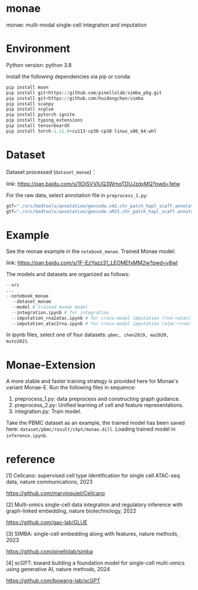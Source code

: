 # monae
monae: multi-modal single-cell integration and imputation

# Environment
Python version: python 3.8

Install the following dependencies via pip or conda:
```python
pip install muon
pip install git+https://github.com/pinellolab/simba_pbg.git
pip install git+https://github.com/huidongchen/simba
pip install scanpy
pip install scglue
pip install pytorch-ignite
pip install typing_extensions
pip install tensorboardX
pip install torch-1.11.0+cu113-cp38-cp38-linux_x86_64.whl
```

# Dataset
Dataset processed (`dataset_monae`)：

link: https://pan.baidu.com/s/1lOjSVVIUQ3WmqTDUJzdxMQ?pwd=1etw 

For the raw data, select annotation file in `preprocess_1.py`:
```python
gtf="./src/bedtools/annotation/gencode.v42.chr_patch_hapl_scaff.annotation.gtf.gz", # Human
gtf="./src/bedtools/annotation/gencode.vM25.chr_patch_hapl_scaff.annotation.gtf.gz", # Mouse
```

# Example
See the monae example in the `notebook_monae`. Trained Monae model:

link: https://pan.baidu.com/s/1F-EzYazz31_LEOMEfxMM2w?pwd=v8wl

The models and datasets are organized as follows:
```python
--src
...
--notebook_monae
  --dataset_monae
  --model # trained monae model
  --integration.ipynb # for integration
  --imputation_rna2atac.ipynb # for cross-modal imputation (rna->atac)
  --imputation_atac2rna.ipynb # for cross-modal imputation (atac->rna)
```

In ipynb files, select one of four datasets: `pbmc, chen2019, ma2020, muto2021`.

# Monae-Extension
A more stable and faster training strategy is provided here for Monae's variant Monae-E. Run the following files in sequence:

1. preprocess_1.py: data preprocess and constructing graph guidance.
2. preprocess_2.py: Unified learning of cell and feature representations.
3. integration.py: Train model.

Take the PBMC dataset as an example, the trained model has been saved here: `dataset/pbmc/result/ckpt/monae.dill`. Loading trained model in `inference.ipynb`.

# reference

[1] Cellcano: supervised cell type identification for single cell ATAC-seq data, nature communications, 2023

https://github.com/marvinquiet/Cellcano

[2] Multi-omics single-cell data integration and regulatory inference with graph-linked embedding, nature biotechnology, 2022

https://github.com/gao-lab/GLUE

[3] SIMBA: single-cell embedding along with features, nature methods, 2023

https://github.com/pinellolab/simba

[4] scGPT: toward building a foundation model for single-cell multi-omics using generative AI, nature methods, 2024

https://github.com/bowang-lab/scGPT
